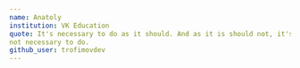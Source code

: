 ```yaml
---
name: Anatoly
institution: VK Education
quote: It's necessary to do as it should. And as it is should not, it's 
not necessary to do.
github_user: trofimovdev
---
```

